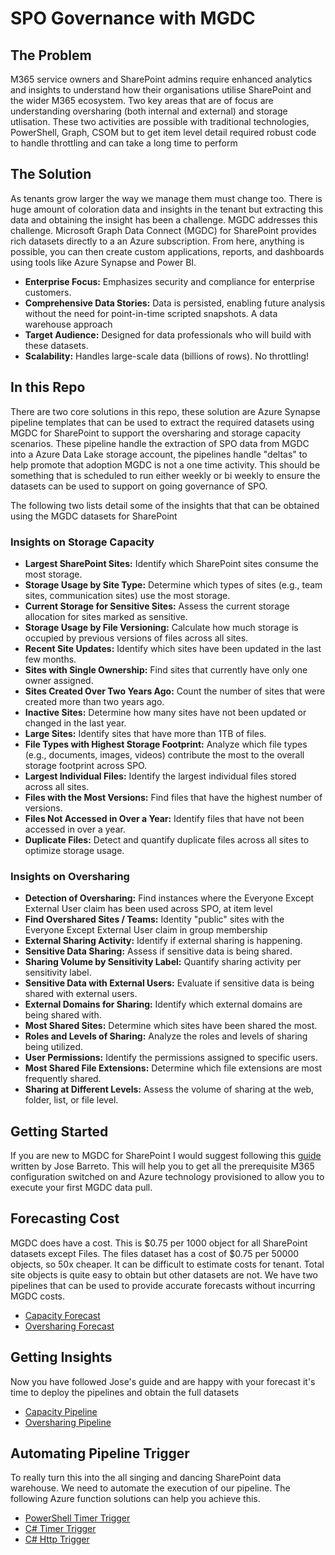 # SPO Governance with MGDC

## The Problem
M365 service owners and SharePoint admins require enhanced analytics and insights to understand how their organisations utilise SharePoint and the wider M365 ecosystem. Two key areas that are of focus are understanding oversharing (both internal and external) and storage utlisation. These two activities are possible with traditional technologies, PowerShell, Graph, CSOM but to get item level detail required robust code to handle throttling and can take a long time to perform

## The Solution
 As tenants grow larger the way we manage them must change too. There is huge amount of coloration data and insights in the tenant but extracting this data and obtaining the insight has been a challenge. MGDC addresses this challenge. Microsoft Graph Data Connect (MGDC) for SharePoint provides rich datasets directly to a an Azure subscription. From here, anything is possible, you can then create custom applications, reports, and dashboards using tools like Azure Synapse and Power BI.

- **Enterprise Focus:** Emphasizes security and compliance for enterprise customers.
- **Comprehensive Data Stories:** Data is persisted, enabling future analysis without the need for point-in-time scripted snapshots. A data warehouse approach
- **Target Audience:** Designed for data professionals who will build with these datasets.
- **Scalability:** Handles large-scale data (billions of rows). No throttling!


## In this Repo

There are two core solutions in this repo, these solution are Azure Synapse pipeline templates that can be used to extract the required datasets using MGDC for SharePoint to support the oversharing and storage capacity scenarios. These pipeline handle the extraction of SPO data from MGDC into a Azure Data Lake storage account, the pipelines handle "deltas" to help promote that adoption MGDC is not a one time activity. This should be something that is scheduled to run either weekly or bi weekly to ensure the datasets can be used to support on going governance of SPO.

The following two lists detail some of the insights that that can be obtained using the MGDC datasets for SharePoint

### Insights on Storage Capacity

- **Largest SharePoint Sites:** Identify which SharePoint sites consume the most storage.
- **Storage Usage by Site Type:** Determine which types of sites (e.g., team sites, communication sites) use the most storage.
- **Current Storage for Sensitive Sites:** Assess the current storage allocation for sites marked as sensitive.
- **Storage Usage by File Versioning:** Calculate how much storage is occupied by previous versions of files across all sites.
- **Recent Site Updates:** Identify which sites have been updated in the last few months.
- **Sites with Single Ownership:** Find sites that currently have only one owner assigned.
- **Sites Created Over Two Years Ago:** Count the number of sites that were created more than two years ago.
- **Inactive Sites:** Determine how many sites have not been updated or changed in the last year.
- **Large Sites:** Identify sites that have more than 1TB of files.
- **File Types with Highest Storage Footprint:** Analyze which file types (e.g., documents, images, videos) contribute the most to the overall storage footprint across SPO.
- **Largest Individual Files:** Identify the largest individual files stored across all sites.
- **Files with the Most Versions:** Find files that have the highest number of versions.
- **Files Not Accessed in Over a Year:** Identify files that have not been accessed in over a year.
- **Duplicate Files:** Detect and quantify duplicate files across all sites to optimize storage usage.

### Insights on Oversharing

- **Detection of Oversharing:** Find instances where the Everyone Except External User claim has been used across SPO, at item level
- **Find Overshared Sites / Teams:** Identity "public" sites with the Everyone Except External User claim in group membership
- **External Sharing Activity:** Identify if external sharing is happening.
- **Sensitive Data Sharing:** Assess if sensitive data is being shared.
- **Sharing Volume by Sensitivity Label:** Quantify sharing activity per sensitivity label.
- **Sensitive Data with External Users:** Evaluate if sensitive data is being shared with external users.
- **External Domains for Sharing:** Identify which external domains are being shared with.
- **Most Shared Sites:** Determine which sites have been shared the most.
- **Roles and Levels of Sharing:** Analyze the roles and levels of sharing being utilized.
- **User Permissions:** Identify the permissions assigned to specific users.
- **Most Shared File Extensions:** Determine which file extensions are most frequently shared.
- **Sharing at Different Levels:** Assess the volume of sharing at the web, folder, list, or file level.


## Getting Started

If you are new to MGDC for SharePoint I would suggest following this [guide](https://techcommunity.microsoft.com/t5/microsoft-graph-data-connect-for/step-by-step-gather-a-detailed-dataset-on-sharepoint-sites-using/ba-p/4070563) written by Jose Barreto. This will help you to get all the prerequisite M365 configuration switched on and Azure technology provisioned to allow you to execute your first MGDC data pull.

## Forecasting Cost

MGDC does have a cost. This is $0.75 per 1000 object for all SharePoint datasets except Files. The files dataset has a cost of $0.75 per 50000 objects, so 50x cheaper. It can be difficult to estimate costs for tenant. Total site objects is quite easy to obtain but other datasets are not. We have two pipelines that can be used to provide accurate forecasts without incurring MGDC costs.

* [Capacity Forecast](storage/forecast)
* [Oversharing Forecast](oversharing/forecast)


## Getting Insights

Now you have followed Jose's guide and are happy with your forecast it's time to deploy the pipelines and obtain the full datasets

* [Capacity Pipeline](storage)
* [Oversharing Pipeline](oversharing)


## Automating Pipeline Trigger

To really turn this into the all singing and dancing SharePoint data warehouse. We need to automate the execution of our pipeline. The following Azure function solutions can help you achieve this.

* [PowerShell Timer Trigger](utils/timer-trigger-powershell)
* [C# Timer Trigger](utils/timer-trigger-csharp)
* [C# Http Trigger](utils/http-trigger-csharp)


